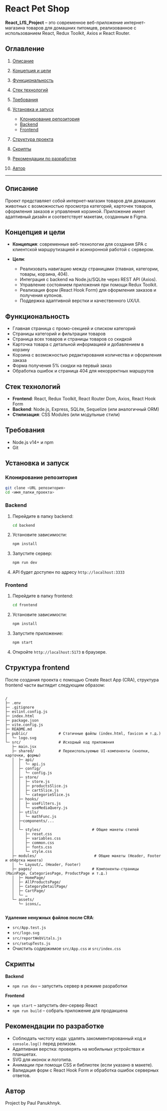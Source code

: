 # React Pet Shop

**React\_LfS\_Project** – это современное веб-приложение интернет-магазина товаров для домашних питомцев, реализованное с использованием React, Redux Toolkit, Axios и React Router.

## Оглавление

1. [Описание](#описание)
2. [Концепция и цели](#концепция-и-цели)
3. [Функциональность](#функциональность)
4. [Стек технологий](#стек-технологий)
5. [Требования](#требования)
6. [Установка и запуск](#установка-и-запуск)

   * [Клонирование репозитория](#клонирование-репозитория)
   * [Backend](#backend)
   * [Frontend](#frontend)
7. [Структура проекта](#структура-проекта)
8. [Скрипты](#скрипты)
9. [Рекомендации по разработке](#рекомендации-по-разработке)
10. [Автор](#автор)


---

## Описание

Проект представляет собой интернет-магазин товаров для домашних животных с возможностью просмотра категорий, карточек товаров, оформления заказов и управления корзиной. Приложение имеет адаптивный дизайн и соответствует макетам, созданным в Figma.

## Концепция и цели

* **Концепция**: современные веб-технологии для создания SPA с клиентской маршрутизацией и асинхронной работой с сервером.
* **Цели**:

  * Реализовать навигацию между страницами (главная, категории, товары, корзина, 404).
  * Интеграция с backend на Node.js/SQLite через REST API (Axios).
  * Управление состоянием приложения при помощи Redux Toolkit.
  * Реализация форм (React Hook Form) для оформления заказов и получения купонов.
  * Поддержка адаптивной верстки и качественного UX/UI.

## Функциональность

* Главная страница с промо-секцией и списком категорий
* Страницы категорий и фильтрации товаров
* Страница всех товаров и страницы товаров со скидкой
* Карточка товара с детальной информацией и добавлением в корзину
* Корзина с возможностью редактирования количества и оформления заказа
* Форма получения 5% скидки на первый заказ
* Обработка ошибок и страница 404 для некорректных маршрутов

## Стек технологий

* **Frontend**: React, Redux Toolkit, React Router Dom, Axios, React Hook Form
* **Backend**: Node.js, Express, SQLite, Sequelize (или аналогичный ORM)
* **Стилизация**: CSS Modules (или модульные стили)

## Требования

* Node.js v14+ и npm
* Git

## Установка и запуск

### Клонирование репозитория

```bash
git clone <URL репозитория>
cd <имя_папки_проекта>
```

### Backend

1. Перейдите в папку backend:

   ```bash
   cd backend
   ```
2. Установите зависимости:

   ```bash
   npm install
   ```
3. Запустите сервер:

   ```bash
   npm run dev
   ```
4. API будет доступен по адресу `http://localhost:3333`

### Frontend

1. Перейдите в папку frontend:

   ```bash
   cd frontend
   ```
2. Установите зависимости:

   ```bash
   npm install
   ```
3. Запустите приложение:

   ```bash
   npm start
   ```
4. Откройте `http://localhost:5173` в браузере.

## Структура frontend

После создания проекта с помощью Create React App (CRA), структура frontend части выглядит следующим образом:

```

/
├─ .env
├─ .gitignore
├─ eslint.config.js
├─ index.html
├─ package.json
├─ vite.config.js
├─ README.md
├─ public/              # Статичные файлы (index.html, favicon и т.д.)
│  └─ logo.svg
└─ src/                 # Исходный код приложения
   ├─ main.jsx
   ├─ shared/           # Переиспользуемые UI‑компоненты (кнопки, карточки, формы)
   │  ├─ api/
   │  │  └─ api.js
   │  ├─ config/
   │  │  └─ config.js
   │  ├─ store/
   │  │  ├─ store.js
   │  │  ├─ productsSlice.js
   │  │  ├─ cartSlice.js
   │  │  └─ categorieSlice.js
   │  ├─ hooks/
   │  │  ├─ useFilters.js
   │  │  └─ useMediaQuery.js
   │  ├─ utils/
   │  │  └─ mathFunc.js
   │  ├─components/...
   │  │
   │  └─ styles/                       # Общие макеты стилей
   │     ├─ reset.css
   │     ├─ variables.css
   │     ├─ common.css
   │     ├─ fonts.css
   │     └─ style.css
   ├─ modules/                          # Общие макеты (Header, Footer и обёртка макета)   
   │  └─ Layout/… (Header, Footer)
   ├─ pages/                           # Компоненты‑страницы (MainPage, CategoriesPage, ProductPage и т.д.)
   │  ├─ HomePage/
   │  ├─ AllProductsPage/
   │  ├─ CategoryDetailPage/
   │  ├─ CartPage/
   │  └─ … 
   └─ assets/
      └─ icons/…
      
```
**Удаление ненужных файлов после CRA**:

* `src/App.test.js`
* `src/logo.svg`
* `src/reportWebVitals.js`
* `src/setupTests.js`
* Очистить содержимое `src/App.css` и `src/index.css`

## Скрипты

**Backend**

* `npm run dev` – запустить сервер в режиме разработки

**Frontend**

* `npm start` – запустить dev-сервер React
* `npm run build` – собрать приложение для продакшена

## Рекомендации по разработке

* Соблюдать чистоту кода: удалять закомментированный код и `console.log()` перед релизом.
* Адаптивная верстка: проверять на мобильных устройствах и планшетах.
* SVG для иконок и логотипа.
* Анимации при помощи CSS и библиотек (если указано в макете).
* Валидация форм с React Hook Form и обработка ошибок серверных ответов.

## Автор

Project by Paul Panukhnyk.

